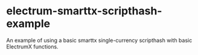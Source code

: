 # electrum-smarttx-scripthash-example
An example of using a basic smarttx single-currency scripthash with basic ElectrumX functions.
